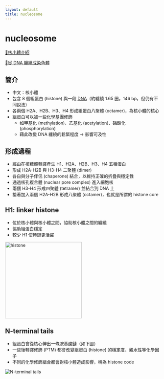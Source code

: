 ```yaml
---
layout: default
title: nucleosome
---
```


# nucleosome

[🎥核小體介紹](https://www.youtube.com/watch?v=FYwxJnGq_8c)

[🎥從 DNA 纏繞成染色體](https://www.youtube.com/watch?v=gbSIBhFwQ4s)

## 簡介

- 中文：核小體
- 包含 8 個組蛋白 (histone) 與一段 [DNA](deoxyribonucleic-acid)（約纏繞 1.65 圈，146 bp，但仍有不同說法）
- 各兩個 H2A、H2B、H3、H4 形成組蛋白八聚體 (octamer)，為核小體的核心
- 組蛋白可以被一些化學基團修飾
  - 如甲基化 (methylation)、乙基化 (acetylation)、磷酸化 (phosphorylation)
  - 藉此改變 DNA 纏繞的鬆緊程度 $\to$ 影響可及性

## 形成過程

- 經由在核糖體轉譯產生 H1、H2A、H2B、H3、H4 五種蛋白
- 形成 H2A-H2B 與 H3-H4 二聚體 (dimer)
- 各自與分子伴侶 (chaperone) 結合，以維持正確的折疊與穩定性
- 通過核孔複合體 (nuclear pore complex) 進入細胞核
- 兩個 H3-H4 形成四聚體 (tetramer) 並結合到 DNA 上
- 接著加入兩個 H2A-H2B 形成八聚體 (octamer)，也就是所謂的 histone core

## H1: linker histone

- 位於核小體與核小體之間，協助核小體之間的纏繞
- 協助組蛋白穩定
- 較少 H1 使轉錄更活躍

<img src="https://search-static.byjusweb.com/question-images/byjus/infinitestudent-images/ckeditor_assets/pictures/78305/content_nucleosome.png" alt="histone" style="height: 250px;"/>

## N-terminal tails

- 組蛋白會從核心伸出一條胺基酸鏈（如下圖）
- 一些後轉譯修飾 (PTM) 都會改變組蛋白 (histone) 的穩定度、親水性等化學因子
- 不同的化學修飾組合都會對核小體造成影響，稱為 histone code

<img src="https://upload.wikimedia.org/wikipedia/commons/thumb/2/23/Histone_modification.pdf/page1-799px-Histone_modification.pdf.jpg?20150701152533" alt="N-terminal tails"/>
